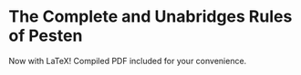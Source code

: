# The Complete and Unabridges Rules of Pesten

Now with LaTeX! Compiled PDF included for your convenience.
